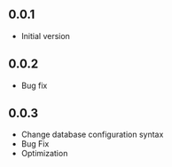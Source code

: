 ## 0.0.1

* Initial version

## 0.0.2

* Bug fix

## 0.0.3

* Change database configuration syntax
* Bug Fix
* Optimization

